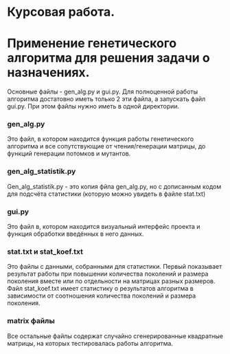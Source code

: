 # Курсовая работа.
# Применение генетического алгоритма для решения задачи о назначениях.
Основные файлы - gen_alg.py и gui.py. Для полноценной работы алгоритма достатовно иметь только 2 эти файла, а запускать файл gui.py. При этом файлы нужно иметь в одной директории.

### gen_alg.py
Это файл, в котором находится функция работы генетического алгоритма и все сопутствующие от чтения/генерации матрицы, до функций генерации потомков и мутантов.

### gen_alg_statistik.py
Gen_alg_statistik.py - это копия фйла gen_alg.py, но с дописанным кодом для подсчёта статистики (которую можно увидеть в файле stat.txt)

### gui.py
Это файл в, котором находится визуальный интерфейс проекта и функция обработки введённых в него данных.

### stat.txt и stat_koef.txt
Это файлы с данными, собранными для статистики. Первый показывает результат работы при повышении количества поколений и размера поколения вместе или по отдельности на матрицах разных размеров. Файл stat_koef.txt имеет статистику о результатов алгоритма в зависимости от соотношения количества поколений и размера поколения.

### matrix файлы
Все остальные файлы содержат случайно сгенерированные квадратные матрицы, на которых тестировалась работы алгоритма.
